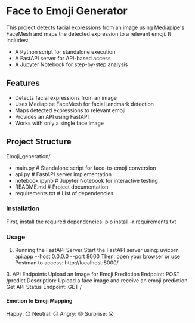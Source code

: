 # Face to Emoji Generator

This project detects facial expressions from an image using Mediapipe's FaceMesh and maps the detected expression to a relevant emoji. It includes:
* A Python script for standalone execution
* A FastAPI server for API-based access
* A Jupyter Notebook for step-by-step analysis

## Features
* Detects facial expressions from an image
* Uses Mediapipe FaceMesh for facial landmark detection
* Maps detected expressions to relevant emoji
* Provides an API using FastAPI
* Works with only a single face image

## Project Structure
Emoji_generation/

* main.py  # Standalone script for face-to-emoji conversion
* api.py  # FastAPI server implementation
* notebook.ipynb  # Jupyter Notebook for interactive testing
* README.md  # Project documentation
* requirements.txt  # List of dependencies

### Installation
First, install the required dependencies:
pip install -r requirements.txt

### Usage
1. Running the FastAPI Server
Start the FastAPI server using:
uvicorn api:app --host 0.0.0.0 --port 8000
Then, open your browser or use Postman to access:
http://localhost:8000/

3️. API Endpoints
Upload an Image for Emoji Prediction
Endpoint: POST /predict Description: Upload a face image and receive an emoji prediction.
Get API Status
Endpoint: GET /

#### Emotion to Emoji Mapping

Happy: 😊
Neutral: 😐
Angry: 😡
Surprise: 😮

